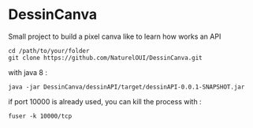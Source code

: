 # DessinCanva
Small project to build a pixel canva like to learn how works an API

```
cd /path/to/your/folder
git clone https://github.com/NaturelOUI/DessinCanva.git
```
with java 8 : 
```
java -jar DessinCanva/dessinAPI/target/dessinAPI-0.0.1-SNAPSHOT.jar

```
if port 10000 is already used, you can kill the process with : 
```
fuser -k 10000/tcp
```
